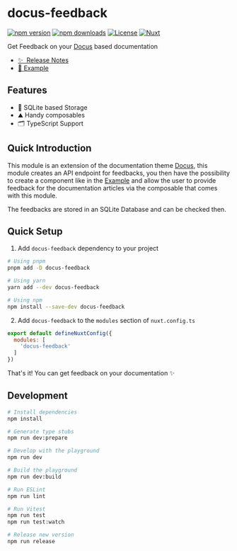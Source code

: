 # docus-feedback

[![npm version][npm-version-src]][npm-version-href]
[![npm downloads][npm-downloads-src]][npm-downloads-href]
[![License][license-src]][license-href]
[![Nuxt][nuxt-src]][nuxt-href]

Get Feedback on your [Docus](https://docus.dev) based documentation

- [✨ &nbsp;Release Notes](/CHANGELOG.md)
- [🏀 Example](https://codesandbox.io/p/sandbox/docus-feedback-example-8ucvjh?file=%2FREADME.md)

## Features

- 💾 SQLite based Storage
- ⛰ Handy composables
- 🗂 TypeScript Support

## Quick Introduction
This module is an extension of the documentation theme [Docus](https://docus.dev), this module creates an API endpoint for feedbacks, you then have the possibility to create a component like in the [Example](https://codesandbox.io/p/sandbox/docus-feedback-example-8ucvjh?file=%2FREADME.md) and allow the user to provide feedback for the documentation articles via the composable that comes with this module.

The feedbacks are stored in an SQLite Database and can be checked then.

## Quick Setup

1. Add `docus-feedback` dependency to your project

```bash
# Using pnpm
pnpm add -D docus-feedback

# Using yarn
yarn add --dev docus-feedback

# Using npm
npm install --save-dev docus-feedback
```

2. Add `docus-feedback` to the `modules` section of `nuxt.config.ts`

```js
export default defineNuxtConfig({
  modules: [
    'docus-feedback'
  ]
})
```

That's it! You can get feedback on your documentation ✨

## Development

```bash
# Install dependencies
npm install

# Generate type stubs
npm run dev:prepare

# Develop with the playground
npm run dev

# Build the playground
npm run dev:build

# Run ESLint
npm run lint

# Run Vitest
npm run test
npm run test:watch

# Release new version
npm run release
```

<!-- Badges -->
[npm-version-src]: https://img.shields.io/npm/v/docus-feedback/latest.svg?style=flat&colorA=18181B&colorB=28CF8D
[npm-version-href]: https://npmjs.com/package/docus-feedback

[npm-downloads-src]: https://img.shields.io/npm/dm/docus-feedback.svg?style=flat&colorA=18181B&colorB=28CF8D
[npm-downloads-href]: https://npmjs.com/package/docus-feedback

[license-src]: https://img.shields.io/npm/l/docus-feedback.svg?style=flat&colorA=18181B&colorB=28CF8D
[license-href]: https://npmjs.com/package/docus-feedback

[nuxt-src]: https://img.shields.io/badge/Nuxt-18181B?logo=nuxt.js
[nuxt-href]: https://nuxt.com
